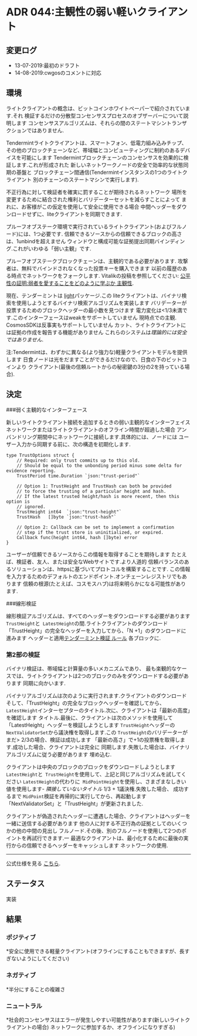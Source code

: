 # ADR 044:主観性の弱い軽いクライアント

## 変更ログ
* 13-07-2019:最初のドラフト
* 14-08-2019:cwgosのコメントに対応

## 環境

ライトクライアントの概念は、ビットコインホワイトペーパーで紹介されています.それ
検証するだけの分散型コンセンサスプロセスのオブザーバーについて説明します
コンセンサスアルゴリズムは、それらの間のステートマシントランザクションではありません.

Tendermintライトクライアントは、スマートフォン、低電力組み込みチップ、その他のブロックチェーンなど、帯域幅とコンピューティングに制約のあるデバイスを可能にします
Tendermintブロックチェーンのコンセンサスを効果的に検証します.これが形成された
新しいネットワークノードの安全で効率的な状態同期の基盤と
ブロックチェーン間通信(Tendermintインスタンスの1つのライトクライアント
別のチェーンのステートマシンで実行します).

不正行為に対して検証者を確実に罰することが期待されるネットワーク
場所を変更するために結合された権利とバリデーターセットを減らすことによって
まれに、お客様がこの仮定を使用して安全に使用できる場合
中間ヘッダーをダウンロードせずに、liteクライアントを同期できます.

プルーフオブステーク環境で実行されているライトクライアント(およびフルノード)には、1つ必要です.
信頼できるソースからの信頼できるブロックの高さは、1unbindを超えません
ウィンドウと構成可能な証拠提出同期バインディング.これがいわゆる「弱い主観」です.

プルーフオブステークブロックチェーンは、主観的である必要があります.
攻撃者は、無料でバインドされなくなった投票キーを購入できます
以前の履歴のある時点でネットワークをフォークします. Vitalikの投稿を参照してください:
[公平性の証明:弱者を愛することをどのように学ぶか
主観性](https://blog.ethereum.org/2014/11/25/proof-stake-learned-love-weak-subjectivity/).

現在、テンダーミントは
[light](https://github.com/tendermint/tendermint/tree/master/light)パッケージ.この
liteクライアントは、バイナリ検索を使用しようとするバイナリ検索アルゴリズムを実装します
バリデーターが投票するためのブロックヘッダーの最小数を見つけます
電力変化は<1/3未満です.このインターフェースはweakをサポートしていません
現時点での主観. CosmosSDKは反事実もサポートしていません
カット、ライトクライアントには証拠の作成を報告する機能がありません
これらのシステムは*理論的には安全ではありません*.

注:Tendermintは、わずかに異なる(より強力な)軽量クライアントモデルを提供します
日食ノードは光をだますことができるだけなので、日食の下のビットコインより
クライアント(最後の信頼ルートからの秘密鍵の3分の2を持っている場合).

## 決定

###弱く主観的なインターフェース

新しいライトクライアント接続を追加するときの弱い主観的なインターフェイス
ネットワークまたはライトクライアントのオフライン時間が超過した場合
アンバンドリング期間中にネットワークに接続します.具体的には、ノードには
ユーザー入力から同期する前に、次の構造を初期化します.

```
type TrustOptions struct {
    // Required: only trust commits up to this old.
    // Should be equal to the unbonding period minus some delta for evidence reporting.
    TrustPeriod time.Duration `json:"trust-period"`

    // Option 1: TrustHeight and TrustHash can both be provided
    // to force the trusting of a particular height and hash.
    // If the latest trusted height/hash is more recent, then this option is
    // ignored.
    TrustHeight int64  `json:"trust-height"`
    TrustHash   []byte `json:"trust-hash"`

    // Option 2: Callback can be set to implement a confirmation
    // step if the trust store is uninitialized, or expired.
    Callback func(height int64, hash []byte) error
}
```

ユーザーが信頼できるソースからこの情報を取得することを期待します
たとえば、検証者、友人、または安全なWebサイトです.より人道的
信頼バランスのあるソリューションは、httpsに基づいてプロトコルを構築することです.
この情報を入力するためのデフォルトのエンドポイント.オンチェーンレジストリでもあります
信頼の根源(たとえば、コスモスハブ)は将来明らかになる可能性があります.

###線形検証

線形検証アルゴリズムは、すべてのヘッダーをダウンロードする必要があります
`TrustHeight`と` LatestHeight`の間.ライトクライアントのダウンロード
「TrustHeight」の完全なヘッダーを入力してから、「N +1」のダウンロードに進みます
ヘッダーと適用[テンダーミント検証
ルール](https://docs.tendermint.com/master/spec/blockchain/blockchain.html#validation)
各ブロックに.

### 第2部の検証

バイナリ検証は、帯域幅と計算量の多いメカニズムであり、
最も楽観的なケースでは、ライトクライアントは2つのブロックのみをダウンロードする必要があります
同期に向かいます.

バイナリアルゴリズムは次のように実行されます.クライアントのダウンロード
そして、「TrustHeight」の完全なブロックヘッダーを確認してから、
`LatestHeight`インターセプターのタイトル.次に、クライアントは「最新の高度」を確認します
タイトル.最後に、クライアントは次のメソッドを使用して「LatestHeight」ヘッダーを検証しようとします
`TrustHeight`ヘッダーの` NextValidatorSet`から議決権を取得します.この
`TrustHeight`のバリデーターがまだ> 2/3の場合、検証は成功します
「最新の高さ」で+1の投票権を取得します.成功した場合、クライアントは完全に
同期します.失敗した場合は、バイナリアルゴリズムに従う必要があります
埋め込む.

クライアントは中央のブロックのブロックをダウンロードしようとします
`LatestHeight`と` TrustHeight`を使用して、上記と同じアルゴリズムを試してください
`LatestHeight`の代わりに` MidPointHeight`を使用し、さまざまなしきい値を使用します-
*隣接していないタイトル* 1/3 + 1議決権.失敗した場合、
成功するまで `MidPoint`検証を再帰的に実行してから、再起動します
「NextValidatorSet」と「TrustHeight」が更新されました.

クライアントが偽造されたヘッダーに遭遇した場合、クライアントはヘッダーを一緒に送信する必要があります
他の人に対する不正行為の証拠としてのいくつかの他の中間の見出し
フルノード.その後、別のフルノードを使用して2つのポイントを再試行できます.一
最適なクライアントは、最小化するために最後の実行からの信頼できるヘッダーをキャッシュします
ネットワークの使用.

---

公式仕様を見る
[こちら](https://github.com/tendermint/spec/tree/master/spec/light-client).

## ステータス

実装

## 結果

### ポジティブ

*安全に使用できる軽量クライアント(オフラインにすることもできますが、長すぎないようにしてください)

### ネガティブ

*半分にすることの複雑さ

### ニュートラル

*社会的コンセンサスはエラーが発生しやすい可能性があります(新しいライトクライアントの場合)
  ネットワークに参加するか、オフラインになりすぎる)
